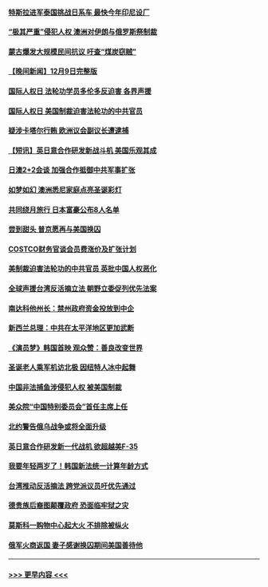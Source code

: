 #### [特斯拉进军泰国挑战日系车 最快今年印尼设厂](../pages/prog202/a103595047.md?t=12101701) 
#### [“极其严重”侵犯人权 澳洲对伊朗与俄罗斯祭制裁](../pages/prog202/a103595038.md?t=12101701) 
#### [蒙古爆发大规模民间抗议 吁查“煤炭窃贼”](../pages/prog202/a103595007.md?t=12101701) 
#### [【晚间新闻】12月9日完整版](../pages/prog202/a103594893.md?t=12101701) 
#### [国际人权日 法轮功学员多伦多反迫害 各界声援](../pages/prog202/a103594925.md?t=12101701) 
#### [国际人权日 美国制裁迫害法轮功的中共官员](../pages/prog202/a103594856.md?t=12101701) 
#### [疑涉卡塔尔行贿 欧洲议会副议长遭逮捕](../pages/prog202/a103594865.md?t=12101701) 
#### [【短讯】英日意合作研发新战斗机 美国乐观其成](../pages/prog202/a103594787.md?t=12101701) 
#### [日澳2+2会谈 加强合作抵御中共军事扩张](../pages/prog202/a103594789.md?t=12101701) 
#### [如梦如幻 澳洲悉尼家庭点亮圣诞彩灯](../pages/prog202/a103594804.md?t=12101701) 
#### [共同绕月旅行 日本富豪公布8人名单](../pages/prog202/a103594769.md?t=12101701) 
#### [尝到甜头 普京愿再与美国换囚](../pages/prog202/a103594703.md?t=12101701) 
#### [COSTCO财务官谈会员费涨价及扩张计划](../pages/prog202/a103594644.md?t=12101701) 
#### [美制裁迫害法轮功的中共官员 英批中国人权恶化](../pages/prog202/a103594590.md?t=12101701) 
#### [全球声援台湾反活摘立法 朝野立委促列优先法案](../pages/prog202/a103594539.md?t=12101701) 
#### [南达科他州长：禁州政府资金投放到中企](../pages/prog202/a103594476.md?t=12101701) 
#### [新西兰总理：中共在太平洋地区更加武断](../pages/prog202/a103594543.md?t=12101701) 
#### [《演员梦》韩国首映 观众赞：善良改变世界](../pages/prog202/a103594550.md?t=12101701) 
#### [圣诞老人乘军机访北极 因纽特人冰中起舞](../pages/prog202/a103594509.md?t=12101701) 
#### [中国非法捕鱼涉侵犯人权 被美国制裁](../pages/prog202/a103594414.md?t=12101701) 
#### [美众院“中国特别委员会”首任主席上任](../pages/prog202/a103594380.md?t=12101701) 
#### [北约警告俄乌战争或将全面升级](../pages/prog202/a103594385.md?t=12101701) 
#### [英日意合作研发新一代战机 欲超越美F-35](../pages/prog202/a103594346.md?t=12101701) 
#### [我要年轻两岁了！韩国新法统一计算年龄方式](../pages/prog202/a103594309.md?t=12101701) 
#### [台湾推动反活摘法 跨党派议员吁优先通过](../pages/prog202/a103594310.md?t=12101701) 
#### [德贵族后裔图颠覆政府 恐面临牢狱之灾](../pages/prog202/a103594297.md?t=12101701) 
#### [莫斯科一购物中心起大火 不排除被纵火](../pages/prog202/a103594188.md?t=12101701) 
#### [俄军火商返国 妻子感谢换囚期间美国善待他](../pages/prog202/a103594185.md?t=12101701) 

----
#### [ >>> 更早内容 <<< ](../indexes/prog202-earlier.md)
